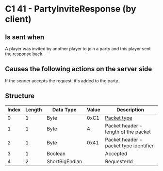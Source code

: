 # C1 41 - PartyInviteResponse (by client)

## Is sent when

A player was invited by another player to join a party and this player sent the response back.

## Causes the following actions on the server side

If the sender accepts the request, it's added to the party.

## Structure

| Index | Length | Data Type | Value | Description |
|-------|--------|-----------|-------|-------------|
| 0 | 1 |   Byte   | 0xC1  | [Packet type](PacketTypes.md) |
| 1 | 1 |    Byte   |   4   | Packet header - length of the packet |
| 2 | 1 |    Byte   | 0x41  | Packet header - packet type identifier |
| 3 | 1 | Boolean |  | Accepted |
| 4 | 2 | ShortBigEndian |  | RequesterId |